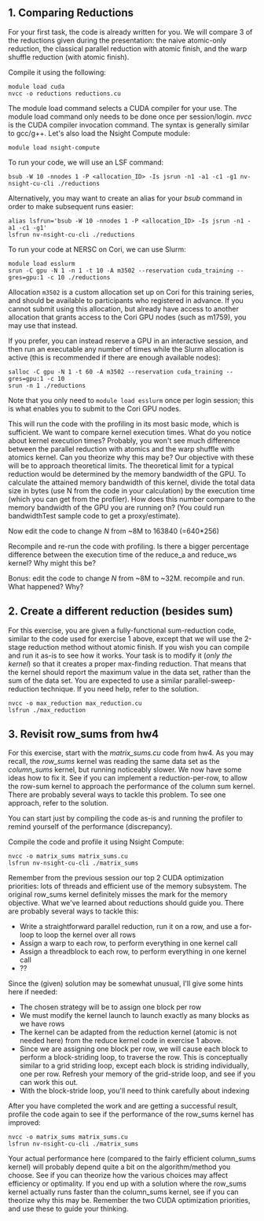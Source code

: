 ## **1. Comparing Reductions**

For your first task, the code is already written for you. We will compare 3 of the reductions given during the presentation: the naive atomic-only reduction, the classical parallel reduction with atomic finish, and the warp shuffle reduction (with atomic finish).

Compile it using the following:

```
module load cuda
nvcc -o reductions reductions.cu
```

The module load command selects a CUDA compiler for your use. The module load command only needs to be done once per session/login. *nvcc* is the CUDA compiler invocation command. The syntax is generally similar to gcc/g++. Let's also load the Nsight Compute module:

```
module load nsight-compute
```

To run your code, we will use an LSF command:

```
bsub -W 10 -nnodes 1 -P <allocation_ID> -Is jsrun -n1 -a1 -c1 -g1 nv-nsight-cu-cli ./reductions
```

Alternatively, you may want to create an alias for your *bsub* command in order to make subsequent runs easier:

```
alias lsfrun='bsub -W 10 -nnodes 1 -P <allocation_ID> -Is jsrun -n1 -a1 -c1 -g1'
lsfrun nv-nsight-cu-cli ./reductions
```

To run your code at NERSC on Cori, we can use Slurm:

```
module load esslurm
srun -C gpu -N 1 -n 1 -t 10 -A m3502 --reservation cuda_training --gres=gpu:1 -c 10 ./reductions
```

Allocation `m3502` is a custom allocation set up on Cori for this training series, and should be available to participants who registered in advance. If you cannot submit using this allocation, but already have access to another allocation that grants access to the Cori GPU nodes (such as m1759), you may use that instead.

If you prefer, you can instead reserve a GPU in an interactive session, and then run an executable any number of times while the Slurm allocation is active (this is recommended if there are enough available nodes):

```
salloc -C gpu -N 1 -t 60 -A m3502 --reservation cuda_training --gres=gpu:1 -c 10
srun -n 1 ./reductions
```

Note that you only need to `module load esslurm` once per login session; this is what enables you to submit to the Cori GPU nodes.

This will run the code with the profiling in its most basic mode, which is sufficient. We want to compare kernel execution times. What do you notice about kernel execution times? Probably, you won't see much difference between the parallel reduction with atomics and the warp shuffle with atomics kernel. Can you theorize why this may be? Our objective with these will be to approach theoretical limits. The theoretical limit for a typical reduction would be determined by the memory bandwidth of the GPU. To calculate the attained memory bandwidth of this kernel, divide the total data size in bytes (use N from the code in your calculation) by the execution time (which you can get from the profiler). How does this number compare to the memory bandwidth of the GPU you are running on? (You could run bandwidthTest sample code to get a proxy/estimate).

Now edit the code to change *N* from ~8M to 163840 (=640*256)

Recompile and re-run the code with profiling. Is there a bigger percentage difference between the execution time of the reduce_a and reduce_ws kernel? Why might this be?

Bonus: edit the code to change *N* from ~8M to ~32M.  recompile and run.  What happened? Why?

## **2. Create a different reduction (besides sum)**

For this exercise, you are given a fully-functional sum-reduction code, similar to the code used for exercise 1 above, except that we will use the 2-stage reduction method without atomic finish. If you wish you can compile and run it as-is to see how it works. Your task is to modify it (*only the kernel*) so that it creates a proper max-finding reduction. That means that the kernel should report the maximum value in the data set, rather than the sum of the data set. You are expected to use a similar parallel-sweep-reduction technique. If you need help, refer to the solution.

```
nvcc -o max_reduction max_reduction.cu
lsfrun ./max_reduction
```

## **3. Revisit row_sums from hw4**

For this exercise, start with the *matrix_sums.cu* code from hw4. As you may recall, the *row_sums* kernel was reading the same data set as the *column_sums* kernel, but running noticeably slower. We now have some ideas how to fix it. See if you can implement a reduction-per-row, to allow the row-sum kernel to approach the performance of the column sum kernel. There are probably several ways to tackle this problem. To see one approach, refer to the solution.

You can start just by compiling the code as-is and running the profiler to remind yourself of the performance (discrepancy).

Compile the code and profile it using Nsight Compute:

```
nvcc -o matrix_sums matrix_sums.cu
lsfrun nv-nsight-cu-cli ./matrix_sums
```

Remember from the previous session our top 2 CUDA optimization priorities: lots of threads and efficient use of the memory subsystem. The original row_sums kernel definitely misses the mark for the memory objective. What we've learned about reductions should guide you. There are probably several ways to tackle this:

 - Write a straightforward parallel reduction, run it on a row, and use a for-loop to loop the kernel over all rows
 - Assign a warp to each row, to perform everything in one kernel call
 - Assign a threadblock to each row, to perform everything in one kernel call
 - ??

Since the (given) solution may be somewhat unusual, I'll give some hints here if needed:

 - The chosen strategy will be to assign one block per row
 - We must modify the kernel launch to launch exactly as many blocks as we have rows
 - The kernel can be adapted from the reduction kernel (atomic is not needed here) from the reduce kernel code in exercise 1 above.
 - Since we are assigning one block per row, we will cause each block to perform a block-striding loop, to traverse the row.  This is conceptually similar to a grid striding loop, except each block is striding individually, one per row.  Refresh your memory of the grid-stride loop, and see if you can work this out.
 - With the block-stride loop, you'll need to think carefully about indexing

After you have completed the work and are getting a successful result, profile the code again to see if the performance of the row_sums kernel has improved:

```
nvcc -o matrix_sums matrix_sums.cu
lsfrun nv-nsight-cu-cli ./matrix_sums
```

Your actual performance here (compared to the fairly efficient column_sums kernel) will probably depend quite a bit on the algorithm/method you choose.  See if you can theorize how the various choices may affect efficiency or optimality. If you end up with a solution where the row_sums kernel actually runs faster than the column_sums kernel, see if you can theorize why this may be. Remember the two CUDA optimization priorities, and use these to guide your thinking.
